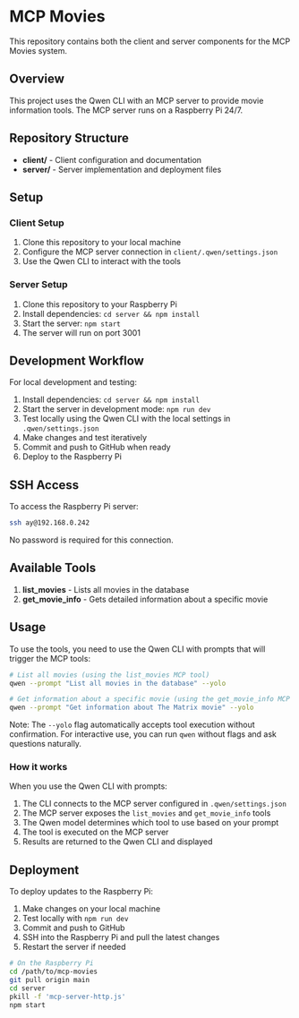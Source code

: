 # MCP Movies

This repository contains both the client and server components for the MCP Movies system.

## Overview

This project uses the Qwen CLI with an MCP server to provide movie information tools. The MCP server runs on a Raspberry Pi 24/7.

## Repository Structure

- **client/** - Client configuration and documentation
- **server/** - Server implementation and deployment files

## Setup

### Client Setup

1. Clone this repository to your local machine
2. Configure the MCP server connection in `client/.qwen/settings.json`
3. Use the Qwen CLI to interact with the tools

### Server Setup

1. Clone this repository to your Raspberry Pi
2. Install dependencies: `cd server && npm install`
3. Start the server: `npm start`
4. The server will run on port 3001

## Development Workflow

For local development and testing:

1. Install dependencies: `cd server && npm install`
2. Start the server in development mode: `npm run dev`
3. Test locally using the Qwen CLI with the local settings in `.qwen/settings.json`
4. Make changes and test iteratively
5. Commit and push to GitHub when ready
6. Deploy to the Raspberry Pi

## SSH Access

To access the Raspberry Pi server:
```bash
ssh ay@192.168.0.242
```

No password is required for this connection.

## Available Tools

1. **list_movies** - Lists all movies in the database
2. **get_movie_info** - Gets detailed information about a specific movie

## Usage

To use the tools, you need to use the Qwen CLI with prompts that will trigger the MCP tools:

```bash
# List all movies (using the list_movies MCP tool)
qwen --prompt "List all movies in the database" --yolo

# Get information about a specific movie (using the get_movie_info MCP tool)
qwen --prompt "Get information about The Matrix movie" --yolo
```

Note: The `--yolo` flag automatically accepts tool execution without confirmation. For interactive use, you can run `qwen` without flags and ask questions naturally.

### How it works

When you use the Qwen CLI with prompts:
1. The CLI connects to the MCP server configured in `.qwen/settings.json`
2. The MCP server exposes the `list_movies` and `get_movie_info` tools
3. The Qwen model determines which tool to use based on your prompt
4. The tool is executed on the MCP server
5. Results are returned to the Qwen CLI and displayed

## Deployment

To deploy updates to the Raspberry Pi:

1. Make changes on your local machine
2. Test locally with `npm run dev`
3. Commit and push to GitHub
4. SSH into the Raspberry Pi and pull the latest changes
5. Restart the server if needed

```bash
# On the Raspberry Pi
cd /path/to/mcp-movies
git pull origin main
cd server
pkill -f 'mcp-server-http.js'
npm start
```